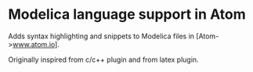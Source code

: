 # Modelica language support in Atom

Adds syntax highlighting and snippets to Modelica files in [Atom->www.atom.io].

Originally inspired from c/c++ plugin and from latex plugin.
